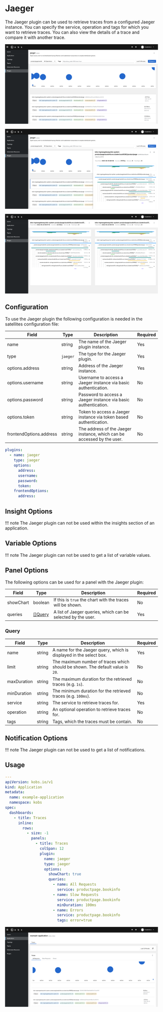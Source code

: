 # Jaeger

The Jaeger plugin can be used to retrieve traces from a configured Jaeger instance. You can specify the service, operation and tags for which you want to retrieve traces. You can also view the details of a trace and compare it with another trace.

![Traces](assets/jaeger-traces.png)

![Trace](assets/jaeger-trace.png)

![Compare Traces](assets/jaeger-compare-traces.png)

## Configuration

To use the Jaeger plugin the following configuration is needed in the satellites configuration file:

| Field | Type | Description | Required |
| ----- | ---- | ----------- | -------- |
| name | string | The name of the Jaeger plugin instance. | Yes |
| type | `jaeger` | The type for the Jaeger plugin. | Yes |
| options.address | string | Address of the Jaeger instance. | Yes |
| options.username | string | Username to access a Jaeger instance via basic authentication. | No |
| options.password | string | Password to access a Jaeger instance via basic authentication. | No |
| options.token | string | Token to access a Jaeger instance via token based authentication. | No |
| frontendOptions.address | string | The address of the Jaeger instance, which can be accessed by the user. | No |

```yaml
plugins:
  - name: jaeger
    type: jaeger
    options:
      address:
      username:
      password:
      token:
    frontendOptions:
      address:
```

## Insight Options

!!! note
    The Jaeger plugin can not be used within the insights section of an application.

## Variable Options

!!! note
    The Jaeger plugin can not be used to get a list of variable values.

## Panel Options

The following options can be used for a panel with the Jaeger plugin:

| Field | Type | Description | Required |
| ----- | ---- | ----------- | -------- |
| showChart | boolean | If this is `true` the chart with the traces will be shown. | No |
| queries | [[]Query](#query) | A list of Jaeger queries, which can be selected by the user. | Yes |

### Query

| Field | Type | Description | Required |
| ----- | ---- | ----------- | -------- |
| name | string | A name for the Jaeger query, which is displayed in the select box. | Yes |
| limit | string | The maximum number of traces which should be shown. The default value is `20`. | No |
| maxDuration | string | The maximum duration for the retrieved traces (e.g. `1s`). | No |
| minDuration | string | The minimum duration for the retrieved traces (e.g. `100ms`). | No |
| service | string | The service to retrieve traces for. | Yes |
| operation | string | An optional operation to retrieve traces for. | No |
| tags | string | Tags, which the traces must be contain. | No |

## Notification Options

!!! note
    The Jaeger plugin can not be used to get a list of notifications.

## Usage

```yaml
---
apiVersion: kobs.io/v1
kind: Application
metadata:
  name: example-application
  namespace: kobs
spec:
  dashboards:
    - title: Traces
      inline:
        rows:
          - size: -1
            panels:
              - title: Traces
                colSpan: 12
                plugin:
                  name: jaeger
                  type: jaeger
                  options:
                    showChart: true
                    queries:
                      - name: All Requests
                        service: productpage.bookinfo
                      - name: Slow Requests
                        service: productpage.bookinfo
                        minDuration: 100ms
                      - name: Errors
                        service: productpage.bookinfo
                        tags: error=true

```

![Dashboard](assets/jaeger-dashboard.png)
